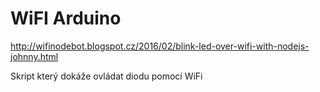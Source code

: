 # WiFI Arduino

http://wifinodebot.blogspot.cz/2016/02/blink-led-over-wifi-with-nodejs-johnny.html

Skript který dokáže ovládat diodu pomocí WiFi
